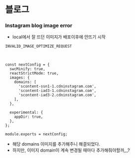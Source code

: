 # 블로그

### Instagram blog image error

- local에서 잘 뜨던 이미지가 배포이후에 안뜨기 시작

```
INVALID_IMAGE_OPTIMIZE_REQUEST
```

<br>

```JS
const nextConfig = {
  swcMinify: true,
  reactStrictMode: true,
  images: {
    domains: [
      'scontent-ssn1-1.cdninstagram.com',
      'scontent-iad3-1.cdninstagram.com',
      'scontent-iad3-2.cdninstagram.com',
    ],
  },

  experimental: {
    appDir: true,
  },
};

module.exports = nextConfig;
```

- 해당 domains 이미지를 추가해주니 해결되었다.
- 하지만, 이미지 domain이 계속 변경될 때마다 추가해줘야할까,,,?
